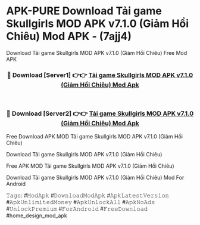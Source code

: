 # APK-PURE Download Tải game Skullgirls MOD APK v7.1.0 (Giảm Hồi Chiêu) Mod APK - (7ajj4)
Download Tải game Skullgirls MOD APK v7.1.0 (Giảm Hồi Chiêu) Free Mod APK

<div align="center">
<h3>🔴 Download [Server1] 👉👉 <a href="https://apk-comot.site?title=Tải_game_Skullgirls_MOD_APK_v7.1.0_(Giảm_Hồi_Chiêu)">Tải game Skullgirls MOD APK v7.1.0 (Giảm Hồi Chiêu) Mod Apk</a></h3><br>

<h3>🔴 Download [Server2] 👉👉 <a href="https://apk-comot.site?title=Tải_game_Skullgirls_MOD_APK_v7.1.0_(Giảm_Hồi_Chiêu)">Tải game Skullgirls MOD APK v7.1.0 (Giảm Hồi Chiêu) Mod Apk</a></h3>
</div>


Free Download APK MOD Tải game Skullgirls MOD APK v7.1.0 (Giảm Hồi Chiêu)

Download Tải game Skullgirls MOD APK v7.1.0 (Giảm Hồi Chiêu) 

Free APK MOD Tải game Skullgirls MOD APK v7.1.0 (Giảm Hồi Chiêu) 

Download Tải game Skullgirls MOD APK v7.1.0 (Giảm Hồi Chiêu) Mod For Android

𝚃𝚊𝚐𝚜: #𝙼𝚘𝚍𝙰𝚙𝚔 #𝙳𝚘𝚠𝚗𝚕𝚘𝚊𝚍𝙼𝚘𝚍𝙰𝚙𝚔 #𝙰𝚙𝚔𝙻𝚊𝚝𝚎𝚜𝚝𝚅𝚎𝚛𝚜𝚒𝚘𝚗 #𝙰𝚙𝚔𝚄𝚗𝚕𝚒𝚖𝚒𝚝𝚎𝚍𝙼𝚘𝚗𝚎𝚢 #𝙰𝚙𝚔𝚄𝚗𝚕𝚘𝚌𝚔𝙰𝚕𝚕 #𝙰𝚙𝚔𝙽𝚘𝙰𝚍𝚜 #𝚄𝚗𝚕𝚘𝚌𝚔𝙿𝚛𝚎𝚖𝚒𝚞𝚖 #𝙵𝚘𝚛𝙰𝚗𝚍𝚛𝚘𝚒𝚍 #𝙵𝚛𝚎𝚎𝙳𝚘𝚠𝚗𝚕𝚘𝚊𝚍 #home_design_mod_apk